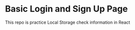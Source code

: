 <h1> Basic Login and Sign Up Page </h1>

<p> This repo is practice Local Storage check information in React</p>
